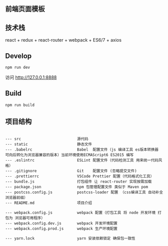 ## 前端页面模板


## 技术栈

react + redux + react-router + webpack + ES6/7 + axios

## Develop

```
npm run dev
```

访问 http://127.0.0.1:8888

## Build

```
npm run build
```




## 项目结构

```

--- src                         源代码
--- static                      静态文件
--- .babelrc                    Babel  配置文件（js 编译工具 es版本转换器 可向后转化为浏览器兼容的版本）当前环境使用ECMAScript6 ES2015 编写
--- .eslintrc                   ESLint 配置文件（代码检测工具 用来统一代码风格）
--- .gitignore                  Git    配置文件 (忽略提交文件)
--- .prettierrc                 VSCode Prettier 配置（代码格式化工具）
--- bundle.js                   打包组件 让 react-router 实现按需加载
--- package.json                npm 包管理配置文件 类似于 Maven pom 
--- postcss.config.js           postcss-loader 配置 （css编译工具 自动补全浏览器前缀）
--- README.md                   项目介绍 

--- webpack.config.js           webpack 配置（打包工具 将 node 开发环境 打包为 浏览器可用程序）
--- webpack.config.dev.js       webpack 开发环境配置
--- webpack.config.prod.js      webpack 生产环境配置

--- yarn.lock                   yarn 安装依赖锁定 确保包一致性